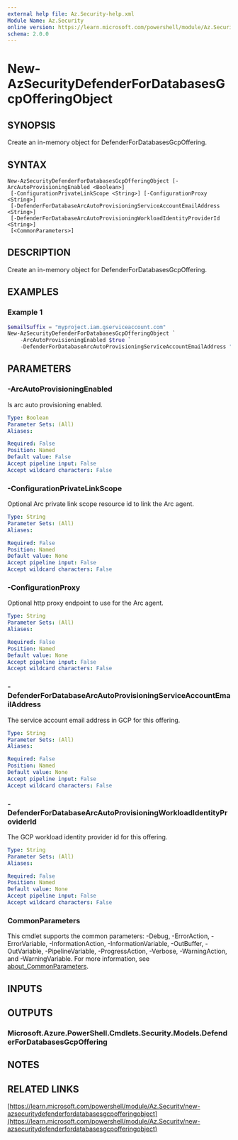 ```yaml
---
external help file: Az.Security-help.xml
Module Name: Az.Security
online version: https://learn.microsoft.com/powershell/module/Az.Security/new-azsecuritydefenderfordatabasesgcpofferingobject
schema: 2.0.0
---
```


# New-AzSecurityDefenderForDatabasesGcpOfferingObject

## SYNOPSIS
Create an in-memory object for DefenderForDatabasesGcpOffering.

## SYNTAX

```
New-AzSecurityDefenderForDatabasesGcpOfferingObject [-ArcAutoProvisioningEnabled <Boolean>]
 [-ConfigurationPrivateLinkScope <String>] [-ConfigurationProxy <String>]
 [-DefenderForDatabaseArcAutoProvisioningServiceAccountEmailAddress <String>]
 [-DefenderForDatabaseArcAutoProvisioningWorkloadIdentityProviderId <String>]
 [<CommonParameters>]
```

## DESCRIPTION
Create an in-memory object for DefenderForDatabasesGcpOffering.

## EXAMPLES

### Example 1
```powershell
$emailSuffix = "myproject.iam.gserviceaccount.com"
New-AzSecurityDefenderForDatabasesGcpOfferingObject `
    -ArcAutoProvisioningEnabled $true `
    -DefenderForDatabaseArcAutoProvisioningServiceAccountEmailAddress "microsoft-databases-arc-ap@" -DefenderForDatabaseArcAutoProvisioningWorkloadIdentityProviderId "defender-for-databases-arc-ap"
```

## PARAMETERS

### -ArcAutoProvisioningEnabled
Is arc auto provisioning enabled.

```yaml
Type: Boolean
Parameter Sets: (All)
Aliases:

Required: False
Position: Named
Default value: False
Accept pipeline input: False
Accept wildcard characters: False
```

### -ConfigurationPrivateLinkScope
Optional Arc private link scope resource id to link the Arc agent.

```yaml
Type: String
Parameter Sets: (All)
Aliases:

Required: False
Position: Named
Default value: None
Accept pipeline input: False
Accept wildcard characters: False
```

### -ConfigurationProxy
Optional http proxy endpoint to use for the Arc agent.

```yaml
Type: String
Parameter Sets: (All)
Aliases:

Required: False
Position: Named
Default value: None
Accept pipeline input: False
Accept wildcard characters: False
```

### -DefenderForDatabaseArcAutoProvisioningServiceAccountEmailAddress
The service account email address in GCP for this offering.

```yaml
Type: String
Parameter Sets: (All)
Aliases:

Required: False
Position: Named
Default value: None
Accept pipeline input: False
Accept wildcard characters: False
```

### -DefenderForDatabaseArcAutoProvisioningWorkloadIdentityProviderId
The GCP workload identity provider id for this offering.

```yaml
Type: String
Parameter Sets: (All)
Aliases:

Required: False
Position: Named
Default value: None
Accept pipeline input: False
Accept wildcard characters: False
```

### CommonParameters
This cmdlet supports the common parameters: -Debug, -ErrorAction, -ErrorVariable, -InformationAction, -InformationVariable, -OutBuffer, -OutVariable, -PipelineVariable, -ProgressAction, -Verbose, -WarningAction, and -WarningVariable. For more information, see [about_CommonParameters](http://go.microsoft.com/fwlink/?LinkID=113216).

## INPUTS

## OUTPUTS

### Microsoft.Azure.PowerShell.Cmdlets.Security.Models.DefenderForDatabasesGcpOffering
## NOTES

## RELATED LINKS

[https://learn.microsoft.com/powershell/module/Az.Security/new-azsecuritydefenderfordatabasesgcpofferingobject](https://learn.microsoft.com/powershell/module/Az.Security/new-azsecuritydefenderfordatabasesgcpofferingobject)
